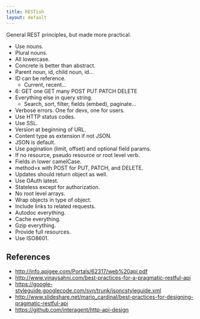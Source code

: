 ```yaml
---
title: RESTish
layout: default
---
```


General REST principles, but made more practical.

- Use nouns.
- Plural nouns.
- All lowercase.
- Concrete is better than abstract.
- Parent noun, id, child noun, id...
- ID can be reference.
    - Current, recent...
- 6: GET one GET many POST PUT PATCH DELETE
- Everything else in query string.
    - Search, sort, filter, fields (embed), paginate...
- Verbose errors. One for devs, one for users.
- Use HTTP status codes.
- Use SSL.
- Version at beginning of URL.
- Content type as extension if not JSON.
- JSON is default.
- Use pagination (limit, offset) and optional field params.
- If no resource, pseudo resource or root level verb.
- Fields in lower camelCase.
- method=x with POST for PUT, PATCH, and DELETE.
- Updates should return object as well.
- Use OAuth latest.
- Stateless except for authorization.
- No root level arrays.
- Wrap objects in type of object.
- Include links to related requests.
- Autodoc everything.
- Cache everything.
- Gzip everything.
- Provide full resources.
- Use ISO8601.

References
----------

- http://info.apigee.com/Portals/62317/web%20api.pdf
- http://www.vinaysahni.com/best-practices-for-a-pragmatic-restful-api
- https://google-styleguide.googlecode.com/svn/trunk/jsoncstyleguide.xml
- http://www.slideshare.net/mario_cardinal/best-practices-for-designing-pragmatic-restful-api
- https://github.com/interagent/http-api-design
